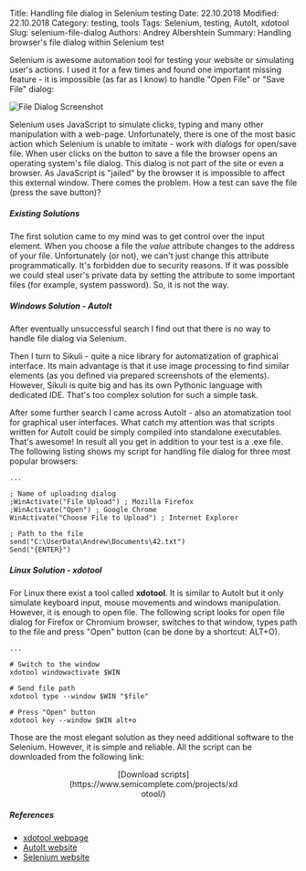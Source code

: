 Title: Handling file dialog in Selenium testing
Date: 22.10.2018
Modified: 22.10.2018
Category: testing, tools
Tags: Selenium, testing, AutoIt, xdotool
Slug: selenium-file-dialog
Authors: Andrey Albershtein
Summary: Handling browser's file dialog within Selenium test

Selenium is awesome automation tool for testing your website or simulating
user's actions. I used it for a few times and found one important missing
feature - it is impossible (as far as I know) to handle "Open File" or "Save
File" dialog:

![File Dialog Screenshot]({filename}/images/firefox_file_upload_dialog.png)

Selenium uses JavaScript to simulate clicks, typing and many other manipulation
with a web-page. Unfortunately, there is one of the most basic action which
Selenium is unable to imitate - work with dialogs for open/save file. When user
clicks on the button to save a file the browser opens an operating system's file
dialog. This dialog is not part of the site or even a browser. As JavaScript is
"jailed" by the browser it is impossible to affect this external window. 
There comes the problem. How a test can save the file (press the save button)?

##### Existing Solutions

The first solution came to my mind was to get control over the input element.
When you choose a file the _value_ attribute changes to the address of your file.
Unfortunately (or not), we can't just change this attribute programmatically.
It's forbidden due to security reasons. If it was possible we could steal user's
private data by setting the attribute to some important files (for example,
system password). So, it is not the way.

##### Windows Solution - AutoIt

After eventually unsuccessful search I find out that there is no way to handle
file dialog via Selenium. 

Then I turn to Sikuli - quite a nice library for automatization of graphical
interface. Its main advantage is that it use image processing to find similar
elements (as you defined via prepared screenshots of the elements). However,
Sikuli is quite big and has its own Pythonic language with dedicated IDE. That's
too complex solution for such a simple task.

After some further search I came across AutoIt - also an atomatization tool for
graphical user interfaces. What catch my attention was that scripts written for
AutoIt could be simply compiled into standalone executables. That's awesome! In
result all you get in addition to your test is a .exe file. The following
listing shows my script for handling file dialog for three most popular
browsers:

```
...

; Name of uploading dialog
;WinActivate("File Upload") ; Mozilla Firefox
;WinActivate("Open") ; Google Chrome
WinActivate("Choose File to Upload") ; Internet Explorer

; Path to the file
send("C:\UserData\Andrew\Documents\42.txt")
Send("{ENTER}")
```


##### Linux Solution - xdotool

For Linux there exist a tool called __xdotool__. It is similar to AutoIt but it
only simulate keyboard input, mouse movements and windows manipulation.
However, it is enough to open file. The following script looks for open file
dialog for Firefox or Chromium browser, switches to that window, types path to
the file and press "Open" button (can be done by a shortcut: ALT+O). 

```
...

# Switch to the window
xdotool windowactivate $WIN

# Send file path
xdotool type --window $WIN "$file"

# Press "Open" button
xdotool key --window $WIN alt+o
```

Those are the most elegant solution as they need additional software to the
Selenium. However, it is simple and reliable. All the script can be downloaded
from the following link:

<p style="width:300px; text-align:center; margin: 0 auto;">
    [Download scripts](https://www.semicomplete.com/projects/xdotool/)
</p>

##### References

* [xdotool webpage](https://www.semicomplete.com/projects/xdotool/)
* [AutoIt website](https://www.autoitscript.com/site/autoit/)
* [Selenium website](https://www.seleniumhq.org/)
